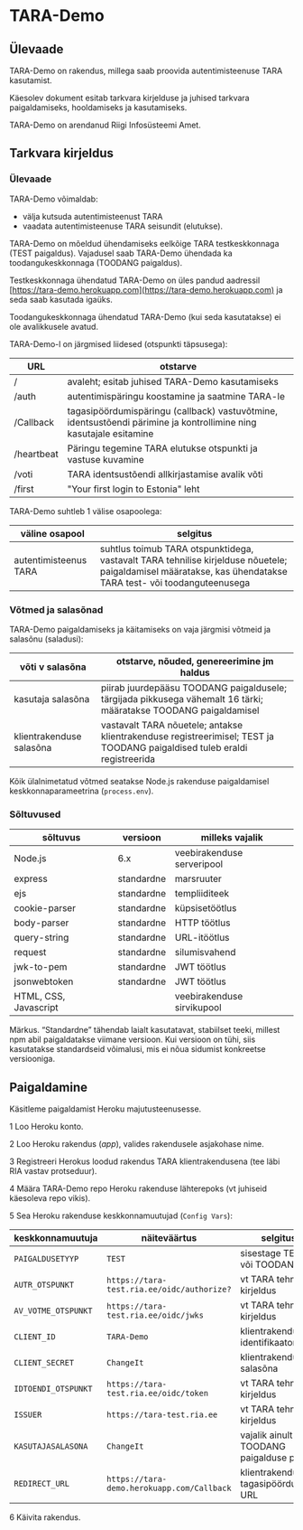 # TARA-Demo

## Ülevaade

TARA-Demo on rakendus, millega saab proovida autentimisteenuse TARA kasutamist.

Käesolev dokument esitab tarkvara kirjelduse ja juhised tarkvara paigaldamiseks, hooldamiseks ja kasutamiseks.

TARA-Demo on arendanud Riigi Infosüsteemi Amet.

## Tarkvara kirjeldus

### Ülevaade

TARA-Demo võimaldab:
- välja kutsuda autentimisteenust TARA
- vaadata autentimisteenuse TARA seisundit (elutukse).

TARA-Demo on mõeldud ühendamiseks eelkõige TARA testkeskkonnaga (TEST paigaldus). Vajadusel saab TARA-Demo ühendada ka toodangukeskkonnaga (TOODANG paigaldus).

Testkeskkonnaga ühendatud TARA-Demo on üles pandud aadressil [https://tara-demo.herokuapp.com](https://tara-demo.herokuapp.com) ja seda saab kasutada igaüks.

Toodangukeskkonnaga ühendatud TARA-Demo (kui seda kasutatakse) ei ole avalikkusele avatud.

TARA-Demo-l on järgmised liidesed (otspunkti täpsusega):

 URL  | otstarve
------|-----------
/      | avaleht; esitab juhised TARA-Demo kasutamiseks
/auth  | autentimispäringu koostamine ja saatmine TARA-le
/Callback | tagasipöördumispäringu (callback) vastuvõtmine, identsustõendi pärimine ja kontrollimine ning kasutajale esitamine 
/heartbeat | Päringu tegemine TARA elutukse otspunkti ja vastuse kuvamine
/voti |TARA identsustõendi allkirjastamise avalik võti
/first | "Your first login to Estonia" leht

TARA-Demo suhtleb 1 välise osapoolega:

väline osapool | selgitus
---------------|----------
autentimisteenus TARA | suhtlus toimub TARA otspunktidega, vastavalt TARA tehnilise kirjelduse nõuetele; paigaldamisel määratakse, kas ühendatakse TARA test- või toodanguteenusega

### Võtmed ja salasõnad

TARA-Demo paigaldamiseks ja käitamiseks on vaja järgmisi võtmeid ja salasõnu (saladusi):

võti v salasõna | otstarve, nõuded, genereerimine jm haldus
----------------|---------------------------------
kasutaja salasõna | piirab juurdepääsu TOODANG paigaldusele; tärgijada pikkusega vähemalt 16 tärki; määratakse TOODANG paigaldamisel
klientrakenduse salasõna | vastavalt TARA nõuetele; antakse klientrakenduse registreerimisel; TEST ja TOODANG paigaldised tuleb eraldi registreerida 

Kõik ülalnimetatud võtmed seatakse Node.js rakenduse paigaldamisel keskkonnaparameetrina (`process.env`).

### Sõltuvused 

sõltuvus | versioon | milleks vajalik
---------|----------|-----------------
Node.js  | 6.x      | veebirakenduse serveripool
express  | standardne | marsruuter
ejs      | standardne | templiiditeek
cookie-parser  | standardne | küpsisetöötlus
body-parser  | standardne | HTTP töötlus
query-string  | standardne | URL-itöötlus
request  | standardne | silumisvahend
jwk-to-pem  | standardne | JWT töötlus
jsonwebtoken  | standardne | JWT töötlus
HTML, CSS, Javascript | | veebirakenduse sirvikupool

Märkus. “Standardne” tähendab laialt kasutatavat, stabiilset teeki, millest npm abil paigaldatakse viimane versioon. Kui versioon on tühi, siis kasutatakse standardseid võimalusi, mis ei nõua sidumist konkreetse versiooniga.

## Paigaldamine

Käsitleme paigaldamist Heroku majutusteenusesse.

1 Loo Heroku konto.

2 Loo Heroku rakendus (_app_), valides rakendusele asjakohase nime.

3 Registreeri Herokus loodud rakendus TARA klientrakendusena (tee läbi RIA vastav protseduur).

4 Määra TARA-Demo repo Heroku rakenduse lähterepoks (vt juhiseid käesoleva repo vikis).

5 Sea Heroku rakenduse keskkonnamuutujad (`Config Vars`):

keskkonnamuutuja  | näiteväärtus | selgitus
------------------|--------------|-----------
`PAIGALDUSETYYP`    | `TEST`         | sisestage TEST või TOODANG
`AUTR_OTSPUNKT`     | `https://tara-test.ria.ee/oidc/authorize?` | vt TARA tehniline kirjeldus
`AV_VOTME_OTSPUNKT` | `https://tara-test.ria.ee/oidc/jwks` | vt TARA tehniline kirjeldus
`CLIENT_ID`         | `TARA-Demo` | klientrakenduse identifikaator
`CLIENT_SECRET`     | `ChangeIt`  | klientrakenduse salasõna
`IDTOENDI_OTSPUNKT` | `https://tara-test.ria.ee/oidc/token` | vt TARA tehniline kirjeldus
`ISSUER`            | `https://tara-test.ria.ee` | vt TARA tehniline kirjeldus
`KASUTAJASALASONA`  | `ChangeIt` | vajalik ainult TOODANG paigalduse puhul
`REDIRECT_URL`      | `https://tara-demo.herokuapp.com/Callback` | klientrakenduse tagasipöördumis-URL

6 Käivita rakendus.


